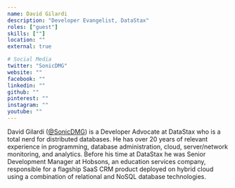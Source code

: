 ```yaml
---
name: David Gilardi
description: "Developer Evangelist, DataStax"
roles: ["guest"]
skills: [""]
location: ""
external: true

# Social Media
twitter: "SonicDMG"
website: ""
facebook: ""
linkedin: ""
github: ""
pinterest: ""
instagram: ""
youtube: ""
---
```

<!-- markdownlint-disable MD041-->
David Gilardi ([@SonicDMG](https://twitter.com/@SonicDMG)) is a Developer Advocate at DataStax who is a total nerd for distributed databases. He has over 20 years of relevant experience in programming, database administration, cloud, server/network monitoring, and analytics. Before his time at DataStax he was Senior Development Manager at Hobsons, an education services company, responsible for a flagship SaaS CRM product deployed on hybrid cloud using a combination of relational and NoSQL database technologies.

<!--more-->